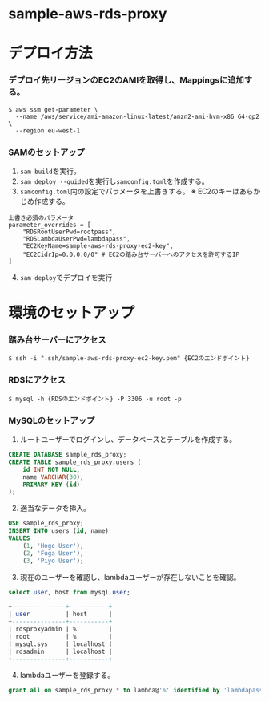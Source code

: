 # sample-aws-rds-proxy

# デプロイ方法
### デプロイ先リージョンのEC2のAMIを取得し、Mappingsに追加する。
```
$ aws ssm get-parameter \ 
  --name /aws/service/ami-amazon-linux-latest/amzn2-ami-hvm-x86_64-gp2 \
  --region eu-west-1
```

### SAMのセットアップ
1. `sam build`を実行。
2. `sam deploy --guided`を実行し`samconfig.toml`を作成する。
3. `samconfig.toml`内の設定でパラメータを上書きする。
※ EC2のキーはあらかじめ作成する。

```
上書き必須のパラメータ
parameter_overrides = [
    "RDSRootUserPwd=rootpass",
    "RDSLambdaUserPwd=lambdapass",
    "EC2KeyName=sample-aws-rds-proxy-ec2-key",
    "EC2CidrIp=0.0.0.0/0" # EC2の踏み台サーバーへのアクセスを許可するIP
]
```

4. `sam deploy`でデプロイを実行

# 環境のセットアップ
### 踏み台サーバーにアクセス

```
$ ssh -i ".ssh/sample-aws-rds-proxy-ec2-key.pem" {EC2のエンドポイント}
```

### RDSにアクセス

```
$ mysql -h {RDSのエンドポイント} -P 3306 -u root -p
```

### MySQLのセットアップ
1. ルートユーザーでログインし、データベースとテーブルを作成する。
```sql
CREATE DATABASE sample_rds_proxy;
CREATE TABLE sample_rds_proxy.users (
    id INT NOT NULL,
    name VARCHAR(30),
    PRIMARY KEY (id)
);
```

2. 適当なデータを挿入。
```sql
USE sample_rds_proxy;
INSERT INTO users (id, name)
VALUES
    (1, 'Hoge User'),
    (2, 'Fuga User'),
    (3, 'Piyo User');
```

3. 現在のユーザーを確認し、lambdaユーザーが存在しないことを確認。
```sql
select user, host from mysql.user;

+---------------+-----------+
| user          | host      |
+---------------+-----------+
| rdsproxyadmin | %         |
| root          | %         |
| mysql.sys     | localhost |
| rdsadmin      | localhost |
+---------------+-----------+
```

4. lambdaユーザーを登録する。
```sql
grant all on sample_rds_proxy.* to lambda@'%' identified by 'lambdapass';
```
